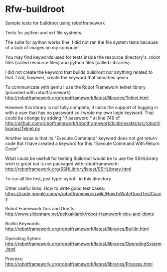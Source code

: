 # Rfw-buildroot
Sample tests for buildroot using robotframework

Tests for python and ext file systems.

The suite for python works fine, I did not ran the file system tests because 
of a lack of images on my computer

You may find keywords used for tests inside the resource directory's .robot 
files (called resource files) and python files (called Libraries).

I did not create the keyword that builds buildroot nor anything related to that.
I did, however, create the keyword that launches qemu

To communicate with qemu I use the Robot Framework telnet library (provided 
with robotframework)
http://robotframework.org/robotframework/latest/libraries/Telnet.html

However this library is not fully complete, it lacks the support of logging in
with a user that has no password so I wrote my own login keyword.
That could be change by adding "if password:" at line 749 of 
http://github.com/robotframework/robotframework/blob/master/src/robot/libraries/Telnet.py

Another issue is that its "Execute Command" keyword does not get return code
But I have created a keyword for this "Execute Command With Return Code"

What could be usefull for testing Buildroot would be to use the SSHLibrary
wich is great but is not packaged with robotframework:
http://robotframework.org/SSHLibrary/latest/SSHLibrary.html


To run all the test, just type:
pybot . in this directory


Other useful links:
How to write good test cases:
https://code.google.com/p/robotframework/wiki/HowToWriteGoodTestCases

Robot Framework Dos and Don'ts:
http://www.slideshare.net/pekkaklarck/robot-framework-dos-and-donts

Builtin Keywords:
http://robotframework.org/robotframework/latest/libraries/BuiltIn.html

Operating Sytem:
http://robotframework.org/robotframework/latest/libraries/OperatingSystem.html

Process:
http://robotframework.org/robotframework/latest/libraries/Process.html


